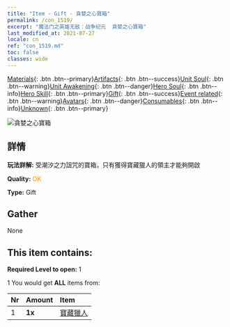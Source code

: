 ```yaml
---
title: "Item - Gift - 貪婪之心寶箱"
permalink: /con_1519/
excerpt: "魔法门之英雄无敌：战争纪元  貪婪之心寶箱"
last_modified_at: 2021-07-27
locale: cn
ref: "con_1519.md"
toc: false
classes: wide
---
```

 [Materials](/ItemsCN/){: .btn .btn--primary}[Artifacts](/ItemsCN/Artifacts/){: .btn .btn--success}[Unit Soul](/ItemsCN/UnitSoul/){: .btn .btn--warning}[Unit Awakening](/ItemsCN/UnitAwakening/){: .btn .btn--danger}[Hero Soul](/ItemsCN/HeroSoul/){: .btn .btn--info}[Hero Skill](/ItemsCN/HeroSkill/){: .btn .btn--primary}[Gift](/ItemsCN/Gift/){: .btn .btn--success}[Event related](/ItemsCN/Events/){: .btn .btn--warning}[Avatars](/ItemsCN/Avatars/){: .btn .btn--danger}[Consumables](/ItemsCN/Consumables/){: .btn .btn--info}[Unknown](/ItemsCN/Unknown/){: .btn .btn--primary}

 ![貪婪之心寶箱](/images/t/i_907133.png)

## 詳情
 **玩法詳解:** 受潮汐之力詛咒的寶箱，只有獲得寶藏獵人的領主才能夠開啟

 **Quality:** <span style="color: #FF8C00">OK</span>

 **Type:** Gift

## Gather

  None

## This item contains:

 **Required Level to open:** 1

 1 You would get **ALL** items  from:

  | Nr | Amount |     Item    |
  |:---|:-------|:------------|
  | 1 |  **1x** | [寶藏獵人](/cn/Items/unt_274/) |  | 

